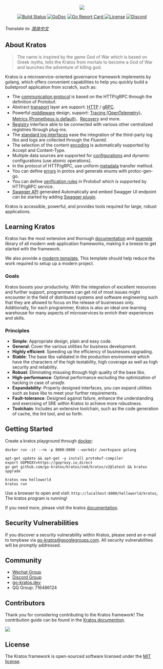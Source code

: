 <p align="center"><a href="https://go-kratos.dev/" target="_blank"><img src="https://github.com/go-kratos/kratos/blob/main/docs/images/kratos-large.png?raw=true"></a></p>

<p align="center">
<a href="https://github.com/go-kratos/kratos/actions"><img src="https://github.com/go-kratos/kratos/workflows/Go/badge.svg" alt="Build Status"></a>
<a href="https://pkg.go.dev/github.com/go-kratos/kratos/v2"><img src="https://pkg.go.dev/badge/github.com/go-kratos/kratos/v2" alt="GoDoc"></a>
<a href="https://goreportcard.com/report/github.com/go-kratos/kratos"><img src="https://goreportcard.com/badge/github.com/go-kratos/kratos" alt="Go Report Card" /a>
<a href="https://github.com/go-kratos/kratos/blob/main/LICENSE"><img src="https://img.shields.io/github/license/go-kratos/kratos" alt="License"></a>
<a href="https://discord.gg/BWzJsUJ"><img src="https://img.shields.io/discord/766619759214854164?label=chat&logo=discord" alt="Discord"></a>
</p>
  
###### Translate to: [简体中文](README_zh.md)

## About Kratos
  
> The name is inspired by the game God of War which is based on Greek myths, tells the Kratos from mortals to become a God of War and launches the adventure of killing god.

Kratos is a microservice-oriented governance framework implements by golang, which offers convenient capabilities to help you quickly build a bulletproof application from scratch, such as:

- The [communication protocol](https://go-kratos.dev/docs/component/api) is based on the HTTP/gRPC through the definition of Protobuf.
- Abstract [transport](https://go-kratos.dev/en/docs/component/transport/overview) layer are support: [HTTP](https://go-kratos.dev/docs/component/transport/http) / [gRPC](https://go-kratos.dev/docs/component/transport/grpc).
- Powerful [middleware](https://go-kratos.dev/en/docs/component/middleware/overview) design, support: [Tracing (OpenTelemetry)](https://go-kratos.dev/docs/component/middleware/tracing)、[Metrics (Prometheus is default)](https://go-kratos.dev/docs/component/middleware/metrics)、[Recovery](https://go-kratos.dev/en/docs/component/middleware/recovery) and more.
- [Registry](https://go-kratos.dev/en/docs/component/registry) interface able to be connected with various other centralized registries through plug-ins.
- The [standard log interfaces](https://go-kratos.dev/en/docs/component/log) ease the integration of the third-party log libs and logs are collected through the *Fluentd*.
- The selection of the content [encoding](https://go-kratos.dev/en/docs/component/encoding) is automatically supported by Accept and Content-Type.
- Multiple data sources are supported for [configurations](https://go-kratos.dev/en/docs/component/config) and dynamic configurations (use atomic operations).
- In the protocol of HTTP/gRPC, use uniform [metadata](https://go-kratos.dev/en/docs/component/metadata) transfer method.
- You can define [errors](https://go-kratos.dev/en/docs/component/errors/) in protos and generate enums with protoc-gen-go.
- You can define [verification rules]([examples/validate](https://go-kratos.dev/docs/component/middleware/validate)) in Protobuf which is supported by HTTP/gRPC service.
- [Swagger API](https://go-kratos.dev/docs/guide/openapi) generated Automatically and embed Swagger UI endpoint can be started by adding [Swagger plugin](https://github.com/go-kratos/swagger-api).

Kratos is accessible, powerful, and provides tools required for large, robust applications.

## Learning Kratos

Kratos has the most extensive and thorough [documentation](https://go-kratos.dev/docs/getting-started/start) and [example](./examples) library of all modern web application frameworks, making it a breeze to get started with the framework.

We also provide a [moderm template](https://github.com/go-kratos/kratos-layout), This template should help reduce the work required to setup up a modern project.

### Goals

Kratos boosts your productivity. With the integration of excellent resources and further support, programmers can get rid of most issues might encounter in the field of distributed systems and software engineering such that they are allowed to focus on the release of businesses only. Additionally, for each programmer, Kratos is also an ideal one learning warehouse for many aspects of microservices to enrich their experiences and skills.

### Principles

* **Simple**: Appropriate design, plain and easy code.
* **General**: Cover the various utilities for business development.
* **Highly efficient**: Speeding up the efficiency of businesses upgrading.
* **Stable**: The base libs validated in the production environment which have the characters of the high testability, high coverage as well as high security and reliability.
* **Robust**: Eliminating misusing through high quality of the base libs.
* **High-performance**: Optimal performance excluding the optimization of hacking in case of *unsafe*. 
* **Expandability**: Properly designed interfaces, you can expand utilities such as base libs to meet your further requirements.
* **Fault-tolerance**: Designed against failure, enhance the understanding and exercising of SRE within Kratos to achieve more robustness.
* **Toolchain**: Includes an extensive toolchain, such as the code generation of cache, the lint tool, and so forth.

## Getting Started

Create a kratos playground through [docker](https://www.docker.com/products/docker-desktop):
  
```shell
docker run -it --rm -p 8000:8000 --workdir /workspace golang
```
  
```shell
apt-get update && apt-get -y install protobuf-compiler
export GOPROXY=https://goproxy.io,direct
go get github.com/go-kratos/kratos/cmd/kratos/v2@latest && kratos upgrade
```
  
```shell
kratos new helloworld
kratos run
```
  
Use a browser to open and visit: `http://localhost:8000/helloworld/kratos`, The kratos program is running!

If you need more, please visit the kratos [documentation](https://go-kratos.dev/docs/getting-started/start).

## Security Vulnerabilities

If you discover a security vulnerability within Kratos, please send an e-mail to tonybase via go-kratos@googlegroups.com. All security vulnerabilities will be promptly addressed.

## Community

- [Wechat Group](https://github.com/go-kratos/kratos/issues/682)
- [Discord Group](https://discord.gg/BWzJsUJ)
- [go-kratos.dev](https://go-kratos.dev)
- QQ Group: 716486124

## Contributors

Thank you for considering contributing to the Kratos framework! The contribution guide can be found in the [Kratos documention](https://go-kratos.dev/docs/community/contribution).

<a href="https://github.com/go-kratos/kratos/graphs/contributors">
  <img src="https://contrib.rocks/image?repo=go-kratos/kratos" />
</a>

## License

The Kratos framework is open-sourced software licensed under the [MIT license](./LICENSE).
